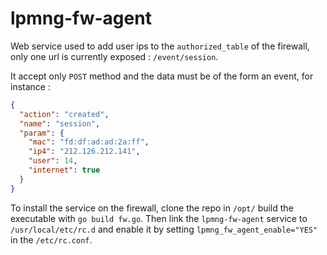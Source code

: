 # lpmng-fw-agent

Web service used to add user ips to the `authorized_table` of the firewall, only one url is currently exposed : `/event/session`.

It accept only `POST` method and the data must be of the form an event, for instance :

```json
{
  "action": "created",
  "name": "session",
  "param": {
    "mac": "fd:df:ad:ad:2a:ff",
    "ip4": "212.126.212.141",
    "user": 14,
    "internet": true
  }
}
```

To install the service on the firewall, clone the repo in `/opt/` build the executable with `go build fw.go`.
Then link the `lpmng-fw-agent` service to `/usr/local/etc/rc.d` and enable it by setting `lpmng_fw_agent_enable="YES"` in the `/etc/rc.conf`.
